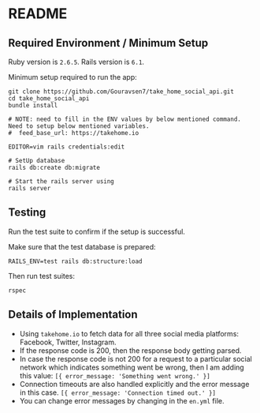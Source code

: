 # README

## Required Environment / Minimum Setup

Ruby version is `2.6.5`.
Rails version is `6.1`.

Minimum setup required to run the app:

```shell
git clone https://github.com/Gouravsen7/take_home_social_api.git
cd take_home_social_api
bundle install

# NOTE: need to fill in the ENV values by below mentioned command. Need to setup below mentioned variables.
#  feed_base_url: https://takehome.io

EDITOR=vim rails credentials:edit

# SetUp database
rails db:create db:migrate

# Start the rails server using
rails server
```

## Testing

Run the test suite to confirm if the setup is successful.

Make sure that the test database is prepared:

```shell
RAILS_ENV=test rails db:structure:load
```

Then run test suites:

```shell
rspec
```

## Details of Implementation
* Using `takehome.io` to fetch data for all three social media platforms: Facebook, Twitter, Instagram.
* If the response code is 200, then the response body getting parsed.
* In case the response code is not 200 for a request to a particular social network which indicates something went be wrong, then I am adding this value: `[{ error_message: 'Something went wrong.' }]`
* Connection timeouts are also handled explicitly and the error message in this case.
`[{ error_message: 'Connection timed out.' }]`
* You can change error messages by changing in the `en.yml` file.
